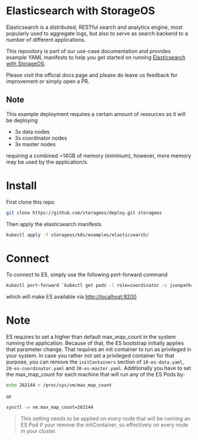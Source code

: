 
# Elasticsearch with StorageOS

Elasticsearch is a distributed, RESTful search and analytics engine, most popularly used to aggregate logs, but also to serve as search backend to a number of different applications.

This repository is part of our use-case documentation and provides example YAML manifests to help you get started on running [Elasticsearch with StorageOS](https://docs.storageos.com/docs/usecases/kubernetes/elasticsearch).

Please visit the official docs page and please do leave us feedback for improvement or simply open a PR.

## Note

This example deployment requires a certain amount of resources as it will be deploying

- 3x data nodes
- 3x coordinator nodes
- 3x master nodes

requiring a combined ~14GB of memory (minimum), however, more memory may be
used by the application/s.

# Install

First clone this repo

```bash
git clone https://github.com/storageos/deploy.git storageos
```

Then apply the elasticsearch manifests

```bash
kubectl apply -f storageos/k8s/examples/elasticsearch/
```

# Connect

To connect to ES, simply use the following port-forward command

```bash
kubectl port-forward `kubectl get pods -l role=coordinator -o jsonpath='{ $.items[0].metadata.name }'` 9200
```

which will make ES available via [http://localhost:9200](http://localhost:9200)

# Note

ES requires to set a higher than default max_map_count in the system running
the application. Because of that, the ES bootstrap initially applies that
parameter change. That requires an init container to run as privileged in your
system. In case you rather not set a privileged container for that purpose, you
can remove the `initContainers` section of `10-es-data.yaml`,
`20-es-coordinator.yaml` and `30-es-master.yaml`. Additionally you have to set
the max_map_count for each machine that will run any of the ES Pods by:

```bash
echo 262144 > /proc/sys/vm/max_map_count
```

or

```bash
sysctl -w vm.max_map_count=262144
```

> This setting needs to be applied on _every_ node that will be running an ES
> Pod if your remove the initContainer, so effectively on every node in your
> cluster.
